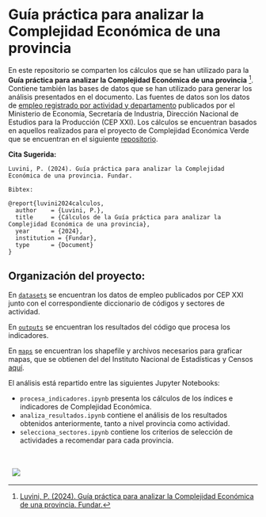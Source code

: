 # Guía práctica para analizar la Complejidad Económica de una provincia

En este repositorio se comparten los cálculos que se han utilizado para la **Guía práctica para analizar la Complejidad Económica de una provincia** [^1]. Contiene también las bases de datos que se han utilizado para generar los análisis presentados en el documento. Las fuentes de datos son los datos de [empleo registrado por actividad y departamento](https://datos.gob.ar/dataset/produccion-distribucion-geografica-establecimientos-productivos) publicados por el Ministerio de Economía, Secretaría de Industria, Dirección Nacional de Estudios para la Producción (CEP XXI). Los cálculos se encuentran basados en aquellos realizados para el proyecto de Complejidad Económica Verde que se encuentran en el siguiente [repositorio](https://github.com/datos-Fundar/complejidad-economica).

[^1]: [Luvini, P. (2024). Guía práctica para analizar la Complejidad Económica de una provincia. Fundar.](https://fund.ar/publicacion/mapa-politicas-sociales-2023/)


**Cita Sugerida:**
```
Luvini, P. (2024). Guía práctica para analizar la Complejidad Económica de una provincia. Fundar.

Bibtex:

@report{luvini2024calculos,
  author    = {Luvini, P.},
  title     = {Cálculos de la Guía práctica para analizar la Complejidad Económica de una provincia},
  year      = {2024},
  institution = {Fundar},
  type      = {Document}
}

```

## Organización del proyecto:

En [`datasets`](./datasets/) se encuentran los datos de empleo publicados por CEP XXI junto con el correspondiente diccionario de códigos y sectores de actividad.

En [`outputs`](./outputs/) se encuentran los resultados del código que procesa los indicadores. 

En [`maps`](./maps/) se encuentran los shapefile y archivos necesarios para graficar mapas, que se obtienen del del Instituto Nacional de Estadísticas y Censos [aquí](https://www.indec.gob.ar/indec/web/Institucional-Indec-Codgeo).

El análisis está repartido entre las siguientes Jupyter Notebooks:
  - `procesa_indicadores.ipynb` presenta los cálculos de los índices e indicadores de Complejidad Económica.
  - `analiza_resultados.ipynb` contiene el análisis de los resultados obtenidos anteriormente, tanto a nivel provincia como actividad.
  - `selecciona_sectores.ipynb` contiene los criterios de selección de actividades a recomendar para cada provincia.


<div>&nbsp;</div>
<div>&nbsp;</div>
<div>
  &nbsp;
  <a href="https://fund.ar">
  <picture>
    <source media="(prefers-color-scheme: dark)" srcset="https://github.com/datos-Fundar/fundartools/assets/86327859/6ef27bf9-141f-4537-9d78-e16b80196959">
    <source media="(prefers-color-scheme: light)" srcset="https://github.com/datos-Fundar/fundartools/assets/86327859/aa8e7c72-4fad-403a-a8b9-739724b4c533">
    <img src="fund.ar"></img>
  </picture>
</a>

</div>